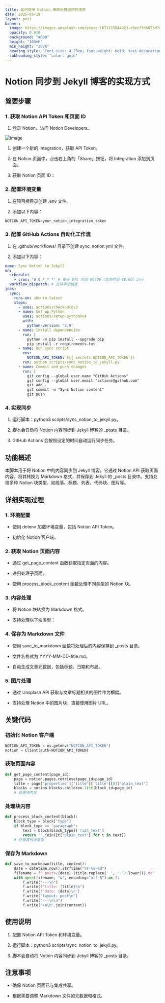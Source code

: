 ```yaml
---
title: 如何使用 Notion 来同步管理你的博客
date: 2025-06-18
layout: post
banner:
  image: https://images.unsplash.com/photo-1671115544423-e5ecf3d6673d?crop=entropy&cs=tinysrgb&fit=max&fm=jpg&ixid=M3w2OTIwMzJ8MHwxfHJhbmRvbXx8fHx8fHx8fDE3NTAyMTY2NzB8&ixlib=rb-4.1.0&q=80&w=1080
  opacity: 0.618
  background: "#000"
  height: "100vh"
  min_height: "38vh"
  heading_style: "font-size: 4.25em; font-weight: bold; text-decoration: underline"
  subheading_style: "color: gold"
---
```


# Notion 同步到 Jekyll 博客的实现方式

## 简要步骤

### 1. 获取 Notion API Token 和页面 ID

1. 登录 Notion，访问 Notion Developers。

![image](https://prod-files-secure.s3.us-west-2.amazonaws.com/a7a0cc5a-89b9-4cda-8686-1fba0ca52f40/d19c1afe-dea5-4312-9333-786b0ba83054/image.png?X-Amz-Algorithm=AWS4-HMAC-SHA256&X-Amz-Content-Sha256=UNSIGNED-PAYLOAD&X-Amz-Credential=ASIAZI2LB466RZBXXRN7%2F20250618%2Fus-west-2%2Fs3%2Faws4_request&X-Amz-Date=20250618T031750Z&X-Amz-Expires=3600&X-Amz-Security-Token=IQoJb3JpZ2luX2VjEJn%2F%2F%2F%2F%2F%2F%2F%2F%2F%2FwEaCXVzLXdlc3QtMiJHMEUCIA5iJZ3EY%2FTwzxoirFCZOELHsBpPq%2FrrPkcTtp7o7P%2FjAiEA%2F%2BrHnF%2B3FE2WeEUzPMhWPW6KsfSosdrIsPkfNj7EIcgqiAQIgv%2F%2F%2F%2F%2F%2F%2F%2F%2F%2FARAAGgw2Mzc0MjMxODM4MDUiDCfij0dglYgXCY50zircA15vghfZyX%2F32nO1Xz8r8Q0BmL6yrY7kXZ93pZtVgrhgVmW%2BmoiLYhpi8PYyHY6CANrWklV6jga4xxrgwbQ9ZYAFzUszfRxUcTDMBUkojbTU8PU%2FXfiSF6sBs%2BOA0VzRroD292z8B7Y3%2BdlldbyTW9cPHgvDTscZSPHjsWK8E5OjtGPY7tB1RpAR77kf%2FKn75MLQNvMJwBmts39KUMdHl%2BVSWBl1uhKBovtREqFyFtofKYtT3rqysESU58IDn0Ojq2j2Yck1b5BTTxYu%2FJ9kJJTRAyBxqB4MFZnTjeeFRG%2FJ1G4pqQuRDkm%2FKf8m3kzcdD4jL8yO3hFpL9Z4jOOetW2xfTo8t11KajAqi9DQwUd8ig4fyNKfsxDd7slmxJVRoooEioRA%2F9oxFrO8MrgMCDClrS7uBlLe%2FGeheF9f%2FqSkMaDNQDBIb%2FngZdlX5jL3pGbLR0ZfRzwvrk0Ckc2WaPL7eIa6R%2FjzXA65URDHAUTHAAHCza3CVPA4vApp6j35E7om8MZE6%2F0owDeTNrtZVnpRt1SWDV6VKdgRbQK9nSyXYCCzH%2BB47XxIoau11T1YZtkXkR1Ctl1dYJg6dRbE%2FFcxQXPrfFxuCW%2Bbrb8cvli3w5grL351%2F%2B8d%2BeyiMLSgyMIGOqUBMBX6TU3NHvT4YEzCYmg%2BzFiwEEBaJP1EWplMynq9QZBV3wFILZSXM8zabPsuiOqlDe%2BCTsKGBDWr%2FbN6bswIGCH%2FDTdYxKbTck3YMnsKzbm8UYyvbsIcdM0Tr7zrZq5arbo%2BcagXN6rVvQJL%2FghJZ4UyzvQGKpk7GKUU7qfmexeskZmXE1ODaozPVJttKp1fs%2Bsr%2BxEKYuQOgf3bpis4TXSdnNHo&X-Amz-Signature=c300a38c8ef25ad1a01717ebbfd65e80fe2146d37932b11f22cfad96e26bf2d5&X-Amz-SignedHeaders=host&x-amz-checksum-mode=ENABLED&x-id=GetObject)

1. 创建一个新的 Integration，获取 API Token。

1. 在 Notion 页面中，点击右上角的「Share」按钮，将 Integration 添加到页面。

1. 获取 Notion 页面 ID：


### 2. 配置环境变量

1. 在项目根目录创建 .env 文件。

1. 添加以下内容：

```javascript
NOTION_API_TOKEN=your_notion_integration_token
```

### 3. 配置 GitHub Actions 自动化工作流

1. 在 .github/workflows/ 目录下创建 sync_notion.yml 文件。

1. 添加以下内容：

```yaml
name: Sync Notion to Jekyll
on:
  schedule:
    - cron: '0 0 * * *' # 每天 UTC 时间 00:00（北京时间 08:00）运行
  workflow_dispatch: # 支持手动触发
jobs:
  sync:
    runs-on: ubuntu-latest
    steps:
      - uses: actions/checkout@v3
      - name: Set up Python
        uses: actions/setup-python@v4
        with:
          python-version: '3.9'
      - name: Install dependencies
        run: |
          python -m pip install --upgrade pip
          pip install -r requirements.txt
      - name: Run sync script
        env:
          NOTION_API_TOKEN: ${{ secrets.NOTION_API_TOKEN }}
        run: python scripts/sync_notion_to_jekyll.py
      - name: Commit and push changes
        run: |
          git config --global user.name "GitHub Actions"
          git config --global user.email "actions@github.com"
          git add .
          git commit -m "Sync Notion content"
          git push
```

### 4. 实现同步

1. 运行脚本：python3 scripts/sync_notion_to_jekyll.py。

1. 脚本会自动将 Notion 内容同步到 Jekyll 博客的 _posts 目录。

1. GitHub Actions 会按照设定的时间自动运行同步任务。

## 功能概述

本脚本用于将 Notion 中的内容同步到 Jekyll 博客。它通过 Notion API 获取页面内容，将其转换为 Markdown 格式，并保存到 Jekyll 的 _posts 目录中。支持处理多种 Notion 块类型，如段落、标题、列表、代码块、图片等。

## 详细实现过程

### 1. 环境配置

- 使用 dotenv 加载环境变量，包括 Notion API Token。

- 初始化 Notion 客户端。

### 2. 获取 Notion 页面内容

- 通过 get_page_content 函数获取指定页面的内容。

- 递归处理子页面。

- 使用 process_block_content 函数处理不同类型的 Notion 块。

### 3. 内容处理

- 将 Notion 块转换为 Markdown 格式。

- 支持处理以下块类型：


### 4. 保存为 Markdown 文件

- 使用 save_to_markdown 函数将处理后的内容保存到 _posts 目录。

- 文件名格式为 YYYY-MM-DD-title.md。

- 自动生成文章元数据，包括标题、日期和布局。

### 5. 图片处理

- 通过 Unsplash API 获取与文章标题相关的图片作为横幅。

- 支持处理 Notion 中的图片块，直接使用图片 URL。

## 关键代码

### 初始化 Notion 客户端

```python
NOTION_API_TOKEN = os.getenv("NOTION_API_TOKEN")
notion = Client(auth=NOTION_API_TOKEN)
```

### 获取页面内容

```python
def get_page_content(page_id):
    page = notion.pages.retrieve(page_id=page_id)
    title = page['properties']['title']['title'][0]['plain_text']
    blocks = notion.blocks.children.list(block_id=page_id)
    # 处理块内容
```

### 处理块内容

```python
def process_block_content(block):
    block_type = block['type']
    if block_type == 'paragraph':
        text = block[block_type]['rich_text']
        return ''.join([t['plain_text'] for t in text])
    # 处理其他块类型
```

### 保存为 Markdown

```python
def save_to_markdown(title, content):
    date = datetime.now().strftime("%Y-%m-%d")
    filename = f"_posts/{date}-{title.replace(' ', '-').lower()}.md"
    with open(filename, "w", encoding="utf-8") as f:
        f.write("---\n")
        f.write(f"title: {title}\n")
        f.write(f"date: {date}\n")
        f.write("layout: post\n")
        f.write("---\n\n")
        f.write("\n\n".join(content))
```

## 使用说明

1. 配置 Notion API Token 和环境变量。

1. 运行脚本：python3 scripts/sync_notion_to_jekyll.py。

1. 脚本会自动将 Notion 内容同步到 Jekyll 博客的 _posts 目录。

## 注意事项

- 确保 Notion 页面已与集成共享。

- 根据需要调整 Markdown 文件的元数据和格式。